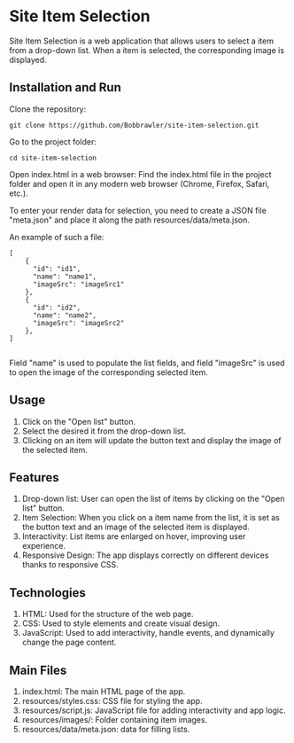 # Site Item Selection
Site Item Selection is a web application that allows users to select a item from a drop-down list. When a item is selected, the corresponding image is displayed.

## Installation and Run
Clone the repository:
```
git clone https://github.com/Bobbrawler/site-item-selection.git
```
Go to the project folder:
```
cd site-item-selection
```
Open index.html in a web browser: Find the index.html file in the project folder and open it in any modern web browser (Chrome, Firefox, Safari, etc.).

To enter your render data for selection, you need to create a JSON file "meta.json" and place it along the path resources/data/meta.json.

An example of such a file:
```
[
    {
      "id": "id1",
      "name": "name1",
      "imageSrc": "imageSrc1"
    },
    {
      "id": "id2",
      "name": "name2",
      "imageSrc": "imageSrc2"
    },
]
  
```
Field "name" is used to populate the list fields, and field "imageSrc" is used to open the image of the corresponding selected item. 

## Usage
1. Click on the "Open list" button.
2. Select the desired it from the drop-down list.
3. Clicking on an item will update the button text and display the image of the selected item.

## Features
1. Drop-down list: User can open the list of items by clicking on the "Open list" button.
2. Item Selection: When you click on a item name from the list, it is set as the button text and an image of the selected item is displayed.
3. Interactivity: List items are enlarged on hover, improving user experience.
4. Responsive Design: The app displays correctly on different devices thanks to responsive CSS.

## Technologies
1. HTML: Used for the structure of the web page.
2. CSS: Used to style elements and create visual design.
3. JavaScript: Used to add interactivity, handle events, and dynamically change the page content.

## Main Files
1. index.html: The main HTML page of the app.
2. resources/styles.css: CSS file for styling the app.
3. resources/script.js: JavaScript file for adding interactivity and app logic.
4. resources/images/: Folder containing item images.
5. resources/data/meta.json: data for filling lists.